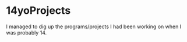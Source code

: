 # 14yoProjects
I managed to dig up the programs/projects I had been working on when I was probably 14.
